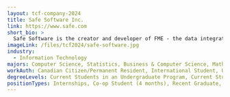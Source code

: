 ```yaml
---
layout: tcf-company-2024
title: Safe Software Inc.
link: https://www.safe.com
short_bio: >
  Safe Software is the creator and developer of FME - the data integration platform with the best support for spatial data worldwide. Over 10,000 organizations around the world use FME in industries like AEC, government, utilities, and transportation to maximize the value of their data. Founded in 1993, Safe is headquartered in Surrey, BC with over 200 team members and counting. We're always looking for talented individuals with diverse backgrounds who are determined to learn and grow.
imageLink: /files/tcf2024/safe-software.jpg
industry:
  - Information Technology
majors: Computer Science, Statistics, Business & Computer Science, Mathematics, Computer Engineering, Electrical Engineering
workAuth: Canadian Citizen/Permanent Resident, International Student, US Citizen, All
degreeLevels: Current Students in an Undergraduate Program, Current Students in a Masters Program, Graduated with an Undergraduate Degree, Graduated with a Graduate Degree (Masters or Phd)
positionTypes: Internships, Co-op Student (4 months), Recent Graduate, Full-time
---
```


